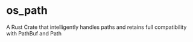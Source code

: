 # os_path
A Rust Crate that intelligently handles paths and retains full compatibility with PathBuf and Path 
